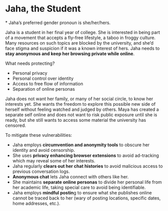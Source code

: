 # Jaha, the Student
\* Jaha’s preferred gender pronoun is she/her/hers.

Jaha is a student in her final year of college. She is interested in being part of a movement that accepts a fly-free lifestyle, a taboo in froggy culture. Many resources on such topics are blocked by the university, and she’d face stigma and suspicion if it was a known interest of hers. Jaha needs to **stay anonymous and keep her browsing private while online**.

What needs protecting?
- Personal privacy
- Personal control over identity
- Access to free flow of information
- Separation of online personas

Jaha does not want her family, or many of her social circle, to know her interests yet. She wants the freedom to explore this possible new side of herself without feeling watched and judged by others. Maya has created a separate self online and does not want to risk public exposure until she is ready, but she still wants to access some material the university has censored.

To mitigate these vulnerabilities:
- Jaha employs **circumvention and anonymity tools** to obscure her identity and avoid censorship.
- She uses **privacy enhancing browser extensions** to avoid ad-tracking which may reveal some of her interests.
- Jaha regularly **clears out her chat histories** to avoid malicious access to previous conversation logs.
- **Anonymous chat** lets Jaha connect with others like her.
- She maintains **separate online personas** to divide her personal life from her academic life, taking special care to avoid being identifiable.
- Jaha employs **mindful postin**g to ensure what she publishes online cannot be traced back to her (wary of posting locations, specific dates, home addresses, etc.).
